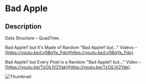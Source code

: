 # Bad Apple

## Description

Data Structure &ndash; QuadTree.

Bad Apple!! but It's Made of Random "Bad Apple!! but..." Videos &ndash; [https://youtu.be/Lv5BqYe_Fdo](https://youtu.be/Lv5BqYe_Fdo).

Bad Apple!! but Every Pixel is a Random "Bad Apple!! but..." Video &ndash; [https://youtu.be/TzOjLlV2Yak](https://youtu.be/TzOjLlV2Yak).

![Thumbnail](yt/Thumbnail.png)
